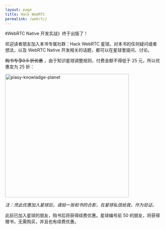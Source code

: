 ```yaml
---
layout: page
title: Hack WebRTC
permalink: /webrtc/
---
```


《WebRTC Native 开发实战》终于出版了！

欢迎读者朋友加入本书专属社群：Hack WebRTC 星球。对本书的任何疑问或者想法，以及 WebRTC Native 开发相关的话题，都可以在星球里提问、讨论。

~~购书专享0.5 折优惠~~ ，由于知识星球调整规则，付费金额不得低于 25 元，所以优惠变为 25 折：

<img src="https://imgs.piasy.com/2020-11-21-book-coupons.png" alt="piasy-knowladge-planet" style="height:400px">

_注：凭此优惠加入星球后，请拍一张和书的合影，在星球私信给我，作为验证。_

此前已加入星球的朋友，购书后将获得续费优惠。星球编号前 50 的朋友，将获得赠书，无需购买，并且也有续费优惠。
